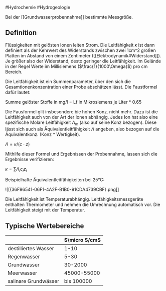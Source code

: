 #Hydrochemie #Hydrogeologie 

Bei der [[Grundwasserprobennahme]] bestimmte Messgröße.

## Definition

Flüssigkeiten mit gelösten Ionen leiten Strom. Die Leitfähigkeit $\kappa$ ist dann definiert als der Kehrwert des Widerstands zwischen zwei 1cm^2 großen Platten im Abstand von einem Zentimeter ([[Elektrodynamik#Widerstand]]). Je größer also der Widerstand, desto geringer die Leitfähigkeit. Im Gelände in der Regel Werte im Millisiemens ($\frac{1}{1000\Omega}$) pro cm Bereich.

Die Leitfähigkeit ist ein Summenparameter, über den sich die Gesamtionenkonzentration einer Probe abschätzen lässt. Die Faustformel dafür lautet: 

Summe gelöster Stoffe in mg/l = Lf in Mikrosiemens je Liter * 0.65

Die Fausformel gilt insbesondere bie hohen Konz. nicht mehr. Dazu ist die Leitfähigkeit auch von der Art der Ionen abhängig. Jedes Ion hat also eine spezifische Molare Leitfähigkeit $\Lambda_m$ (also auf seine Konz bezogen). Diese lässt sich auch als Äquivalentleitfähigkeit $\Lambda$ angeben, also bezogen auf die Äquivalentkonz. (Konz * Wertigkeit).

$\Lambda = \kappa/(c\cdot z)$ 

Mithilfe dieser Formel und Ergebnissen der Probennahme, lassen sich die Ergebnisse verifizieren: 

$\kappa = \sum \Lambda_i c_i z_i$

Beispielhafte Äquivalentleitfähigkeiten bei 25°C:

![[{36F96541-06F1-4A2F-B1B0-91CDA4739CBF}.png]]

Die Leitfähigkeit ist Temperaturabhängig. Leitfähigkeitsmessgeräte enthalten Thermometer und nehmen die Umrechnung automatisch vor. Die Leitfähigkeit steigt mit der Temperatur.

## Typische Wertebereiche

|                      | $\micro S/cm$ |
| -------------------- | ------------- |
| destilliertes Wasser | 1-10          |
| Regenwasser          | 5-30          |
| Grundwasser          | 30-2000       |
| Meerwasser           | 45000-55000   |
| salinare Grundwässer | bis 100000    |

